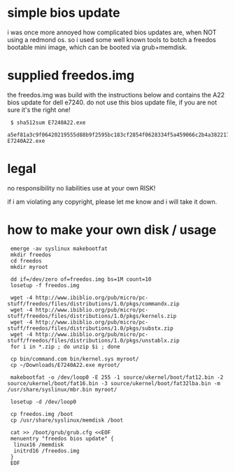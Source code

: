 # simple bios update
i was once more annoyed how complicated bios updates are, when NOT using a redmond os. so i used some well known tools
to botch a freedos bootable mini image, which can be booted via grub+memdisk.

# supplied freedos.img

the freedos.img was build with the instructions below and contains the A22 bios update for dell e7240. do not use this bios
update file, if you are not sure it's the right one!

     $ sha512sum E7240A22.exe
     a5ef81a3c9f06420219555d88b9f2595bc183cf2854f0628334f5a459066c2b4a38221719a24f83faa39f3245b7f8849423598c4cb49284572c327178c541b6d  E7240A22.exe

# legal
no responsibility 
no liabilities
use at your own RISK!

if i am violating any copyright, please let me know and i will take it down.


# how to make your own disk / usage

     emerge -av syslinux makebootfat
     mkdir freedos
     cd freedos
     mkdir myroot
     
     dd if=/dev/zero of=freedos.img bs=1M count=10
     losetup -f freedos.img
     
     wget -4 http://www.ibiblio.org/pub/micro/pc-stuff/freedos/files/distributions/1.0/pkgs/commandx.zip
     wget -4 http://www.ibiblio.org/pub/micro/pc-stuff/freedos/files/distributions/1.0/pkgs/kernels.zip
     wget -4 http://www.ibiblio.org/pub/micro/pc-stuff/freedos/files/distributions/1.0/pkgs/substx.zip
     wget -4 http://www.ibiblio.org/pub/micro/pc-stuff/freedos/files/distributions/1.0/pkgs/unstablx.zip
     for i in *.zip ; do unzip $i ; done
     
     cp bin/command.com bin/kernel.sys myroot/
     cp ~/Downloads/E7240A22.exe myroot/
     
     makebootfat -o /dev/loop0 -E 255 -1 source/ukernel/boot/fat12.bin -2 source/ukernel/boot/fat16.bin -3 source/ukernel/boot/fat32lba.bin -m /usr/share/syslinux/mbr.bin myroot/
     
     losetup -d /dev/loop0
     
     cp freedos.img /boot
     cp /usr/share/syslinux/memdisk /boot
     
     cat >> /boot/grub/grub.cfg <<EOF
     menuentry "freedos bios update" {
      linux16 /memdisk
      initrd16 /freedos.img
     }
     EOF
